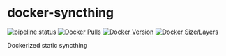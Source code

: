 # docker-syncthing
[![pipeline status](https://gitlab.com/lansible1/docker-syncthing/badges/master/pipeline.svg)](https://gitlab.com/lansible1/docker-syncthing/-/commits/master)
[![Docker Pulls](https://img.shields.io/docker/pulls/lansible/syncthing.svg)](https://hub.docker.com/r/lansible/syncthing)
[![Docker Version](https://images.microbadger.com/badges/version/lansible/syncthing:latest.svg)](https://microbadger.com/images/lansible/syncthing:latest)
[![Docker Size/Layers](https://images.microbadger.com/badges/image/lansible/syncthing:latest.svg)](https://microbadger.com/images/lansible/syncthing:latest)

Dockerized static syncthing